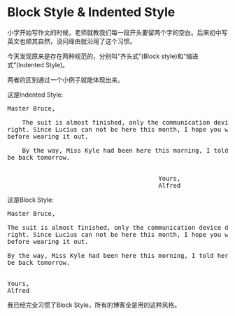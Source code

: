 # Block Style & Indented Style



小学开始写作文的时候，老师就教我们每一段开头要留两个字的空白。后来初中写英文也顺其自然，没问缘由就沿用了这个习惯。

今天发现原来是存在两种规范的，分别叫“齐头式”(Block style)和“缩进式”(Indented Style)。

两者的区别通过一个小例子就能体现出来。

这是Indented Style:

<pre class="pre-article">
Master Bruce,

    The suit is almost finished, only the communication device does not seem
right. Since Lucius can not be here this month, I hope you will check it
before wearing it out.

    By the way, Miss Kyle had been here this morning, I told her you will
be back tomorrow.


                                         Yours,
                                         Alfred
</pre>

这是Block Style:

<pre class="pre-article">
Master Bruce,

The suit is almost finished, only the communication device does not seem
right. Since Lucius can not be here this month, I hope you will check it
before wearing it out.

By the way, Miss Kyle had been here this morning, I told her you will
be back tomorrow.


Yours,
Alfred
</pre>

我已经完全习惯了Block Style，所有的博客全是用的这种风格。

